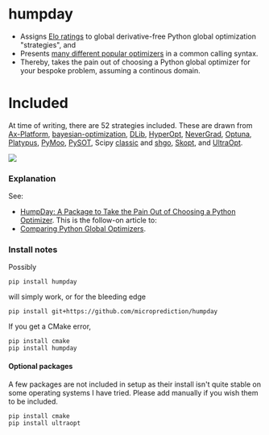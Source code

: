 # humpday

- Assigns [Elo ratings](https://github.com/microprediction/optimizer-elo-ratings/tree/main/results/leaderboards/overall) to global derivative-free Python global optimization "strategies", and 
- Presents [many different popular optimizers](https://github.com/microprediction/humpday/tree/main/humpday/optimizers) in a common calling syntax. 
- Thereby, takes the pain out of choosing a Python global optimizer for your bespoke problem, assuming a continous domain.   

# Included

At time of writing, there are 52 strategies included. These are drawn from [Ax-Platform](https://github.com/microprediction/humpday/blob/main/humpday/optimizers/axcube.py), [bayesian-optimization](https://github.com/microprediction/humpday/blob/main/humpday/optimizers/bayesoptcube.py), [DLib](https://github.com/microprediction/humpday/blob/main/humpday/optimizers/dlibcube.py), [HyperOpt](https://github.com/microprediction/humpday/blob/main/humpday/optimizers/hyperoptcube.py), [NeverGrad](https://github.com/microprediction/humpday/blob/main/humpday/optimizers/nevergradcube.py), [Optuna](https://github.com/microprediction/humpday/blob/main/humpday/optimizers/optunacube.py), [Platypus](https://github.com/microprediction/humpday/blob/main/humpday/optimizers/platypuscube.py), [PyMoo](https://github.com/microprediction/humpday/blob/main/humpday/optimizers/pymoocube.py), [PySOT](https://github.com/microprediction/humpday/blob/main/humpday/optimizers/pysotcube.py), Scipy [classic](https://github.com/microprediction/humpday/blob/main/humpday/optimizers/scipycube.py) and [shgo](https://github.com/microprediction/humpday/blob/main/humpday/optimizers/shgocube.py), [Skopt](https://github.com/microprediction/humpday/blob/main/humpday/optimizers/skoptcube.py), and [UltraOpt](https://github.com/microprediction/humpday/blob/main/humpday/optimizers/ultraoptcube.py). 
 


![](https://i.imgur.com/FCiSrMQ.png)

### Explanation

See:
- [HumpDay: A Package to Take the Pain Out of Choosing a Python Optimizer](https://www.microprediction.com/blog/humpday). This is the follow-on article to: 
- [Comparing Python Global Optimizers](https://www.microprediction.com/blog/optimize).


### Install notes

Possibly 

    pip install humpday
    
will simply work, or for the bleeding edge

    pip install git+https://github.com/microprediction/humpday
    
If you get a CMake error, 

    pip install cmake
    pip install humpday 


#### Optional packages

A few packages are not included in setup as their install isn't quite stable on some operating systems I have tried. Please add manually if you wish them to be included. 

    pip install cmake
    pip install ultraopt
    

